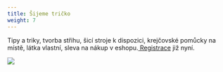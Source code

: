 ```yaml
---
title: Šijeme tričko
weight: 7
---
```

Tipy a triky,  tvorba střihu,  šicí stroje k dispozici, krejčovské pomůcky na místě,  látka vlastní, sleva na nákup v eshopu.[ Registrace](https://vigvam.webooker.eu/Actions) již nyní.

![](/images/uploads/banery_vigvam-12-.jpg)